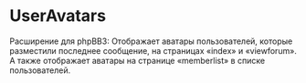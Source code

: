 # UserAvatars
Расширение для phpBB3: Отображает аватары пользователей, которые разместили последнее сообщение, на страницах «index» и «viewforum». А также отображает аватары на странице «memberlist» в списке пользователей.
